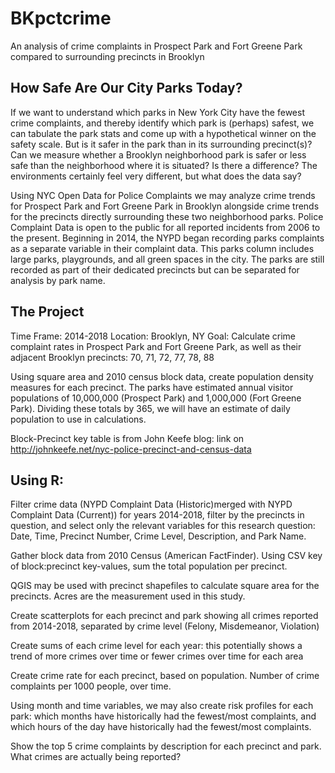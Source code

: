 # BKpctcrime
An analysis of crime complaints in Prospect Park and Fort Greene Park compared to surrounding precincts in Brooklyn

How Safe Are Our City Parks Today?
-----------------------------------
If we want to understand which parks in New York City have the fewest crime complaints, and thereby identify which park is (perhaps) safest, we can tabulate the park stats and come up with a hypothetical winner on the safety scale. But is it safer in the park than in its surrounding precinct(s)? Can we measure whether a Brooklyn neighborhood park is safer or less safe than the neighborhood where it is situated? Is there a difference? The environments certainly feel very different, but what does the data say?

Using NYC Open Data for Police Complaints we may analyze crime trends for Prospect Park and Fort Greene Park in Brooklyn alongside crime trends for the precincts directly surrounding these two neighborhood parks. Police Complaint Data is open to the public for all reported incidents from 2006 to the present. Beginning in 2014, the NYPD began recording parks complaints as a separate variable in their complaint data. This parks column includes large parks, playgrounds, and all green spaces in the city. The parks are still recorded as part of their dedicated precincts but can be separated for analysis by park name. 

The Project
------------
Time Frame: 2014-2018
Location: Brooklyn, NY
Goal: Calculate crime complaint rates in Prospect Park and Fort Greene Park, as well as their adjacent Brooklyn precincts:
70, 71, 72, 77, 78, 88

Using square area and 2010 census block data, create population density measures for each precinct. The parks have estimated annual visitor populations of 10,000,000 (Prospect Park) and 1,000,000 (Fort Greene Park). Dividing these totals by 365, we will have an estimate of daily population to use in calculations.

Block-Precinct key table is from John Keefe blog: link on http://johnkeefe.net/nyc-police-precinct-and-census-data

Using R:
---------
Filter crime data (NYPD Complaint Data (Historic)merged with NYPD Complaint Data (Current)) for years 2014-2018, filter by the precincts in question, and select only the relevant variables for this research question: Date, Time, Precinct Number, Crime Level, Description, and Park Name.

Gather block data from 2010 Census (American FactFinder). Using CSV key of block:precinct key-values, sum the total population per precinct.

QGIS may be used with precinct shapefiles to calculate square area for the precincts. Acres are the measurement used in this study.

Create scatterplots for each precinct and park showing all crimes reported from 2014-2018, separated by crime level (Felony, Misdemeanor, Violation)

Create sums of each crime level for each year: this potentially shows a trend of more crimes over time or fewer crimes over time for each area

Create crime rate for each precinct, based on population. Number of crime complaints per 1000 people, over time.

Using month and time variables, we may also create risk profiles for each park: which months have historically had the fewest/most complaints, and which hours of the day have historically had the fewest/most complaints.

Show the top 5 crime complaints by description for each precinct and park. What crimes are actually being reported?


